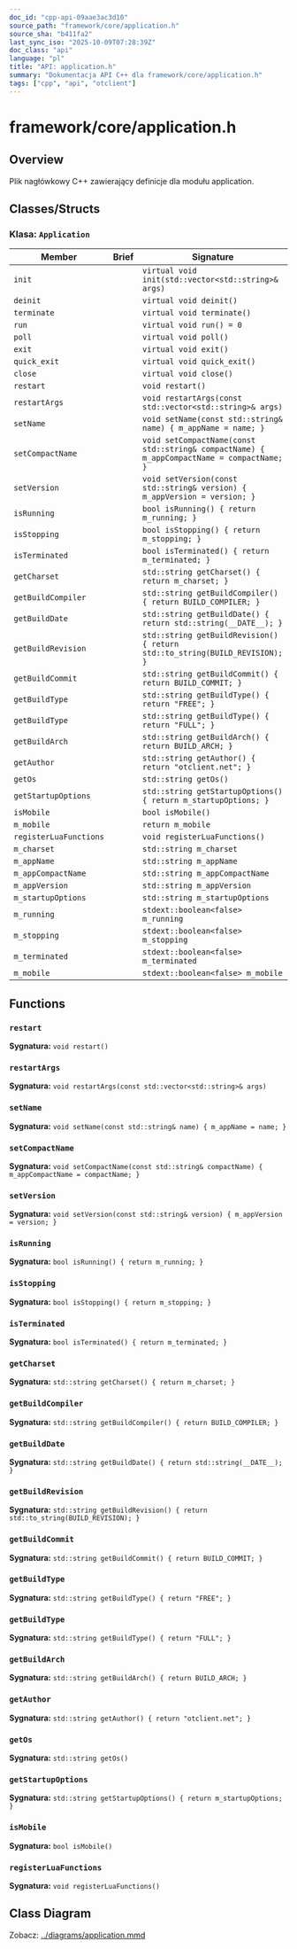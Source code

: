 ```yaml
---
doc_id: "cpp-api-09aae3ac3d10"
source_path: "framework/core/application.h"
source_sha: "b411fa2"
last_sync_iso: "2025-10-09T07:28:39Z"
doc_class: "api"
language: "pl"
title: "API: application.h"
summary: "Dokumentacja API C++ dla framework/core/application.h"
tags: ["cpp", "api", "otclient"]
---
```


# framework/core/application.h

## Overview

Plik nagłówkowy C++ zawierający definicje dla modułu application.

## Classes/Structs

### Klasa: `Application`

| Member | Brief | Signature |
|--------|-------|-----------|
| `init` |  | `virtual void init(std::vector<std::string>& args)` |
| `deinit` |  | `virtual void deinit()` |
| `terminate` |  | `virtual void terminate()` |
| `run` |  | `virtual void run() = 0` |
| `poll` |  | `virtual void poll()` |
| `exit` |  | `virtual void exit()` |
| `quick_exit` |  | `virtual void quick_exit()` |
| `close` |  | `virtual void close()` |
| `restart` |  | `void restart()` |
| `restartArgs` |  | `void restartArgs(const std::vector<std::string>& args)` |
| `setName` |  | `void setName(const std::string& name) { m_appName = name; }` |
| `setCompactName` |  | `void setCompactName(const std::string& compactName) { m_appCompactName = compactName; }` |
| `setVersion` |  | `void setVersion(const std::string& version) { m_appVersion = version; }` |
| `isRunning` |  | `bool isRunning() { return m_running; }` |
| `isStopping` |  | `bool isStopping() { return m_stopping; }` |
| `isTerminated` |  | `bool isTerminated() { return m_terminated; }` |
| `getCharset` |  | `std::string getCharset() { return m_charset; }` |
| `getBuildCompiler` |  | `std::string getBuildCompiler() { return BUILD_COMPILER; }` |
| `getBuildDate` |  | `std::string getBuildDate() { return std::string(__DATE__); }` |
| `getBuildRevision` |  | `std::string getBuildRevision() { return std::to_string(BUILD_REVISION); }` |
| `getBuildCommit` |  | `std::string getBuildCommit() { return BUILD_COMMIT; }` |
| `getBuildType` |  | `std::string getBuildType() { return "FREE"; }` |
| `getBuildType` |  | `std::string getBuildType() { return "FULL"; }` |
| `getBuildArch` |  | `std::string getBuildArch() { return BUILD_ARCH; }` |
| `getAuthor` |  | `std::string getAuthor() { return "otclient.net"; }` |
| `getOs` |  | `std::string getOs()` |
| `getStartupOptions` |  | `std::string getStartupOptions() { return m_startupOptions; }` |
| `isMobile` |  | `bool isMobile()` |
| `m_mobile` |  | `return m_mobile` |
| `registerLuaFunctions` |  | `void registerLuaFunctions()` |
| `m_charset` |  | `std::string m_charset` |
| `m_appName` |  | `std::string m_appName` |
| `m_appCompactName` |  | `std::string m_appCompactName` |
| `m_appVersion` |  | `std::string m_appVersion` |
| `m_startupOptions` |  | `std::string m_startupOptions` |
| `m_running` |  | `stdext::boolean<false> m_running` |
| `m_stopping` |  | `stdext::boolean<false> m_stopping` |
| `m_terminated` |  | `stdext::boolean<false> m_terminated` |
| `m_mobile` |  | `stdext::boolean<false> m_mobile` |

## Functions

### `restart`

**Sygnatura:** `void restart()`

### `restartArgs`

**Sygnatura:** `void restartArgs(const std::vector<std::string>& args)`

### `setName`

**Sygnatura:** `void setName(const std::string& name) { m_appName = name; }`

### `setCompactName`

**Sygnatura:** `void setCompactName(const std::string& compactName) { m_appCompactName = compactName; }`

### `setVersion`

**Sygnatura:** `void setVersion(const std::string& version) { m_appVersion = version; }`

### `isRunning`

**Sygnatura:** `bool isRunning() { return m_running; }`

### `isStopping`

**Sygnatura:** `bool isStopping() { return m_stopping; }`

### `isTerminated`

**Sygnatura:** `bool isTerminated() { return m_terminated; }`

### `getCharset`

**Sygnatura:** `std::string getCharset() { return m_charset; }`

### `getBuildCompiler`

**Sygnatura:** `std::string getBuildCompiler() { return BUILD_COMPILER; }`

### `getBuildDate`

**Sygnatura:** `std::string getBuildDate() { return std::string(__DATE__); }`

### `getBuildRevision`

**Sygnatura:** `std::string getBuildRevision() { return std::to_string(BUILD_REVISION); }`

### `getBuildCommit`

**Sygnatura:** `std::string getBuildCommit() { return BUILD_COMMIT; }`

### `getBuildType`

**Sygnatura:** `std::string getBuildType() { return "FREE"; }`

### `getBuildType`

**Sygnatura:** `std::string getBuildType() { return "FULL"; }`

### `getBuildArch`

**Sygnatura:** `std::string getBuildArch() { return BUILD_ARCH; }`

### `getAuthor`

**Sygnatura:** `std::string getAuthor() { return "otclient.net"; }`

### `getOs`

**Sygnatura:** `std::string getOs()`

### `getStartupOptions`

**Sygnatura:** `std::string getStartupOptions() { return m_startupOptions; }`

### `isMobile`

**Sygnatura:** `bool isMobile()`

### `registerLuaFunctions`

**Sygnatura:** `void registerLuaFunctions()`

## Class Diagram

Zobacz: [../diagrams/application.mmd](../diagrams/application.mmd)
